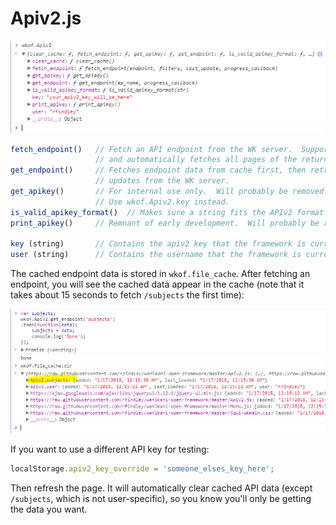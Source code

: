 # Apiv2.js

![Apiv2 members](images/Apiv2_members.png)

```javascript
fetch_endpoint()   // Fetch an API endpoint from the WK server.  Supports filters,
                   // and automatically fetches all pages of the returned result.
get_endpoint()     // Fetches endpoint data from cache first, then retrieves only
                   // updates from the WK server.
get_apikey()       // For internal use only.  Will probably be removed.
                   // Use wkof.Apiv2.key instead.
is_valid_apikey_format()  // Makes sure a string fits the APIv2 format.
print_apikey()     // Remnant of early development.  Will probably be removed.

key (string)       // Contains the apiv2 key that the framework is currently using.
user (string)      // Contains the username that the framework is currently using.
```
The cached endpoint data is stored in `wkof.file_cache`.  After fetching an endpoint, you will see the cached data appear in the cache (note that it takes about 15 seconds to fetch `/subjects` the first time):

![Apiv2 cache directory](images/Apiv2_cache_dir.png)

If you want to use a different API key for testing:
```javascript
localStorage.apiv2_key_override = 'someone_elses_key_here';
```
Then refresh the page.  It will automatically clear cached API data (except `/subjects`, which is not user-specific), so you know you'll only be getting the data you want.


